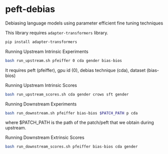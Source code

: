# peft-debias
Debiasing language models using parameter efficient fine tuning techniques

This library requires `adapter-transformers` library.

```bash
pip install adapter-transformers
```

Running Upstream Intrinsic Experiments
```bash
bash run_upstream.sh pfeiffer 0 cda gender bias-bios
```

It requires peft (pfeiffer), gpu id (0), debias technique (cda), dataset (bias-bios)

Running Upstream Intrinsic Scores
```bash
bash run_upstream_scores.sh cda gender crows sft gender
```

Running Downstream Experiments
```bash
bash run_downstream.sh pfeiffer bias-bios $PATCH_PATH p cda
```
where $PATCH_PATH is the path of the patch/peft that we obtain during upstream.

Running Downstream Extrinsic Scores
```bash
bash run_downstream_scores.sh pfeiffer bias-bios cda gender
```